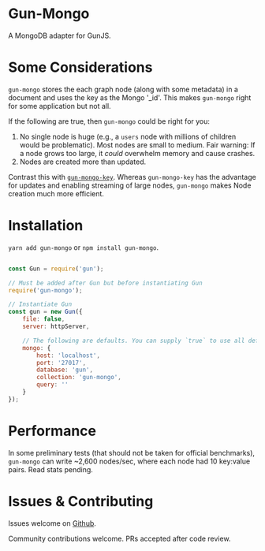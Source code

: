 # Gun-Mongo

A MongoDB adapter for GunJS.

# Some Considerations

`gun-mongo` stores the each graph node (along with some metadata) in a document and uses the key as the Mongo '_id'. This makes `gun-mongo` right for some application but not all.

If the following are true, then `gun-mongo` could be right for you:

1. No single node is huge (e.g., a `users` node with millions of children would be problematic). Most nodes are small to medium. Fair warning: If a node grows too large, it _could_ overwhelm memory and cause crashes.
2. Nodes are created more than updated.

Contrast this with [`gun-mongo-key`](https://github.com/sjones6/gun-mongo-key). Whereas `gun-mongo-key` has the advantage for updates and enabling streaming of large nodes, `gun-mongo` makes Node creation much more efficient.

# Installation

`yarn add gun-mongo` or `npm install gun-mongo`.

```javascript

const Gun = require('gun');

// Must be added after Gun but before instantiating Gun
require('gun-mongo');

// Instantiate Gun
const gun = new Gun({
    file: false,
    server: httpServer,

    // The following are defaults. You can supply `true` to use all defaults, or overwrite the ones you choose
    mongo: {
        host: 'localhost',
        port: '27017',
        database: 'gun',
        collection: 'gun-mongo',
        query: ''
    }
});
```

# Performance

In some preliminary tests (that should not be taken for official benchmarks), `gun-mongo` can write ~2,600 nodes/sec, where each node had 10 key:value pairs. Read stats pending.

# Issues & Contributing

Issues welcome on [Github](https://github.com/sjones6/gun-mongo/issues).

Community contributions welcome. PRs accepted after code review.